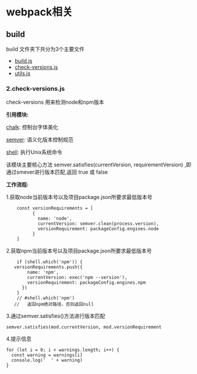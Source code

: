 # webpack相关
## build
build 文件夹下共分为3个主要文件

* [build.js](#/templates/vue/webpack/webpack-build.md) 
* [check-versions.js](#/templates/vue/webpack/webpack-check-versions.md)
* [utils.js](#/templates/vue/webpack/webpack-utils.md)


### 2.check-versions.js
check-versions 用来检测node和npm版本

**引用模块:**
 	
[chalk](https://www.npmjs.com/package/chalk): 控制台字体美化
 	
[semver](https://www.npmjs.com/package/semver): 语义化版本控制规范

[shell](https://www.npmjs.com/package/shell): 执行Unix系统命令

该模块主要核心方法 semver.satisfies(currentVersion, requirementVersion) ,即通过smever进行版本匹配,返回 true 或 false

**工作流程:**

1.获取node当前版本号以及项目package.json所要求最低版本号

		const versionRequirements = [
			  {
			    name: 'node',
			    currentVersion: semver.clean(process.version),
			    versionRequirement: packageConfig.engines.node
			  }
		]
2.获取npm当前版本号以及项目package.json所要求最低版本号

	   	if (shell.which('npm')) {
	   versionRequirements.push({
		    name: 'npm',
		    currentVersion: exec('npm --version'),
		    versionRequirement: packageConfig.engines.npm
		  })
		}
		// #shell.which('npm')
	   //	返回npm绝对路径，否则返回null

   	
3.通过semver.satisfies()方法进行版本匹配
	
	semver.satisfies(mod.currentVersion, mod.versionRequirement
4.提示信息
	
	for (let i = 0; i < warnings.length; i++) {
      const warning = warnings[i]
      console.log('  ' + warning)
    }